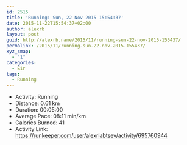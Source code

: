 ```yaml
---
id: 2515
title: 'Running: Sun, 22 Nov 2015 15:54:37'
date: 2015-11-22T15:54:37+02:00
author: alexrb
layout: post
guid: http://alexrb.name/2015/11/running-sun-22-nov-2015-155437/
permalink: /2015/11/running-sun-22-nov-2015-155437/
xyz_smap:
  - "1"
categories:
  - Біг
tags:
  - Running
---
```

<ul class="rk-list">
  <li class="rk-activity">
    Activity: Running
  </li>
  <li class="rk-distance">
    Distance: 0.61 km
  </li>
  <li class="rk-duration">
    Duration: 00:05:00
  </li>
  <li class="rk-avg-pace">
    Average Pace: 08:11 min/km
  </li>
  <li class="rk-calories">
    Calories Burned: 41
  </li>
  <li class="rk-activity-link">
    Activity Link: <a href="https://runkeeper.com/user/alexriabtsev/activity/695760944">https://runkeeper.com/user/alexriabtsev/activity/695760944</a>
  </li>
</ul>